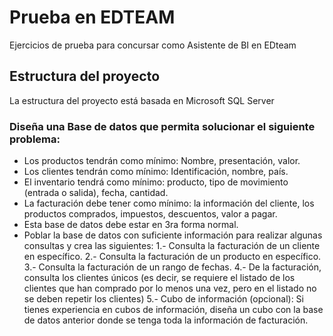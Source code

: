 # Prueba en EDTEAM
Ejercicios de prueba para concursar como Asistente de BI en EDteam


## Estructura del proyecto
La estructura del proyecto está basada 
en Microsoft SQL Server



### Diseña una Base de datos que permita solucionar el siguiente problema:
- Los productos tendrán como mínimo: Nombre, presentación, valor.
- Los clientes tendrán como mínimo: Identificación, nombre, país.
- El inventario tendrá como mínimo: producto, tipo de movimiento (entrada o salida), fecha, cantidad.
- La facturación debe tener como mínimo: la información del cliente, los productos comprados, impuestos, descuentos, valor a pagar.
- Esta base de datos debe estar en 3ra forma normal.
- Poblar la base de datos con suficiente información para realizar algunas consultas y crea las siguientes:
    1.- Consulta la facturación de un cliente en específico.
    2.- Consulta la facturación de un producto en específico.
    3.- Consulta la facturación de un rango de fechas.
    4.- De la facturación, consulta los clientes únicos (es decir, se requiere el listado de los clientes que han comprado por lo menos           una vez, pero en el listado no se deben repetir los clientes)
    5.- Cubo de información (opcional): Si tienes experiencia en cubos de información, diseña un cubo con la base de datos anterior donde         se tenga toda la información de facturación.
